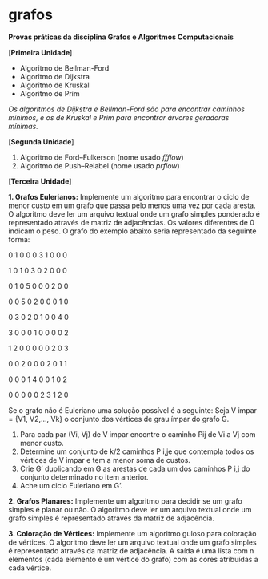 # grafos

**Provas práticas da disciplina Grafos e Algoritmos Computacionais**

[**Primeira Unidade**] 

* Algoritmo de Bellman-Ford 
* Algoritmo de Dijkstra
* Algoritmo de Kruskal
* Algoritmo de Prim

*Os algoritmos de Dijkstra e Bellman-Ford são para encontrar caminhos mínimos, e os de Kruskal e Prim para encontrar árvores geradoras mínimas.*

[**Segunda Unidade**] 

1. Algoritmo de Ford–Fulkerson (nome usado *ffflow*)
2. Algoritmo de Push–Relabel (nome usado *prflow*)

[**Terceira Unidade**]

**1. Grafos Eulerianos:**
Implemente um algoritmo para encontrar o ciclo de menor custo em um grafo que passa pelo menos uma vez por cada aresta. O algoritmo deve ler um arquivo textual onde um grafo simples ponderado é representado através de matriz de adjacências. Os valores diferentes de 0 indicam o peso. O grafo do exemplo abaixo seria representado da seguinte forma:

0 1 0 0 0 3 1 0 0 0

1 0 1 0 3 0 2 0 0 0

0 1 0 5 0 0 0 2 0 0

0 0 5 0 2 0 0 0 1 0

0 3 0 2 0 1 0 0 4 0

3 0 0 0 1 0 0 0 0 2

1 2 0 0 0 0 0 2 0 3

0 0 2 0 0 0 2 0 1 1

0 0 0 1 4 0 0 1 0 2

0 0 0 0 0 2 3 1 2 0

Se o grafo não é Euleriano uma solução possível é a seguinte:
Seja V impar = {V1, V2,..., Vk} o conjunto dos vértices de grau ímpar do grafo G.
1. Para cada par (Vi, Vj) de V impar encontre o caminho Pij de Vi a Vj com menor custo.
2. Determine um conjunto de k/2 caminhos P i,je que contempla todos os vértices de V impar e tem a menor soma de custos.
3. Crie G’ duplicando em G as arestas de cada um dos caminhos P i,j do conjunto determinado no item anterior.
4. Ache um ciclo Euleriano em G’.

**2. Grafos Planares:**
Implemente um algoritmo para decidir se um grafo simples é planar ou não. O algoritmo deve ler um arquivo textual onde um grafo simples é representado através da matriz de adjacência.

**3. Coloração de Vértices:**
Implemente um algoritmo guloso para coloração de vértices. O algoritmo deve ler um arquivo textual onde um grafo simples é representado através da matriz de adjacência. A saída é uma lista com n elementos (cada elemento é um vértice do grafo) com as cores atribuídas a cada vértice.



